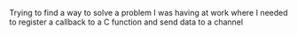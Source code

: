 Trying to find a way to solve a problem I was having at work where I needed to register a callback to a C function and send data to a channel